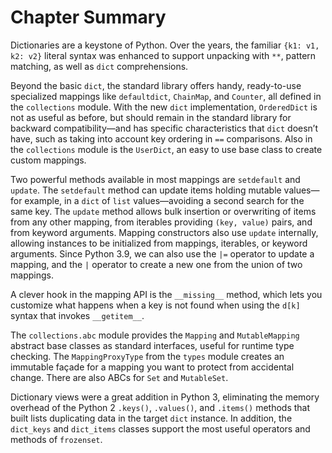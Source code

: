 # Chapter Summary

Dictionaries are a keystone of Python. Over the years, the familiar `{k1: v1, k2: v2}` literal syntax was enhanced to support unpacking with `**`, pattern matching, as well as `dict` comprehensions.

Beyond the basic `dict`, the standard library offers handy, ready-to-use specialized mappings like `defaultdict`, `ChainMap`, and `Counter`, all defined in the `collections` module. With the new `dict` implementation, `OrderedDict` is not as useful as before, but should remain in the standard library for backward compatibility—and has specific characteristics that `dict` doesn’t have, such as taking into account key ordering in `==` comparisons. Also in the `collections` module is the `UserDict`, an easy to use base class to create custom mappings.

Two powerful methods available in most mappings are `setdefault` and `update`. The `setdefault` method can update items holding mutable values—for example, in a `dict` of `list` values—avoiding a second search for the same key. The `update` method allows bulk insertion or overwriting of items from any other mapping, from iterables providing `(key, value)` pairs, and from keyword arguments. Mapping constructors also use `update` internally, allowing instances to be initialized from mappings, iterables, or keyword arguments. Since Python 3.9, we can also use the `|=` operator to update a mapping, and the `|` operator to create a new one from the union of two mappings.

A clever hook in the mapping API is the `__missing__` method, which lets you customize what happens when a key is not found when using the `d[k]` syntax that invokes `__getitem__`.

The `collections.abc` module provides the `Mapping` and `MutableMapping` abstract base classes as standard interfaces, useful for runtime type checking. The `MappingProxyType` from the `types` module creates an immutable façade for a mapping you want to protect from accidental change. There are also ABCs for `Set` and `MutableSet`.

Dictionary views were a great addition in Python 3, eliminating the memory overhead of the Python 2 `.keys()`, `.values()`, and `.items()` methods that built lists duplicating data in the target `dict` instance. In addition, the `dict_keys` and `dict_items` classes support the most useful operators and methods of `frozenset`.